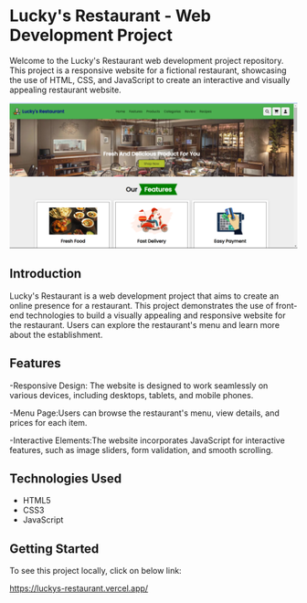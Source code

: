 # Lucky's Restaurant - Web Development Project

Welcome to the Lucky's Restaurant web development project repository. This project is a responsive website for a fictional restaurant, showcasing the use of HTML, CSS, and JavaScript to create an interactive and visually appealing restaurant website.

![Lucky's Restaurant](images/project-image.png)

## Introduction

Lucky's Restaurant is a web development project that aims to create an online presence for a restaurant. This project demonstrates the use of front-end technologies to build a visually appealing and responsive website for the restaurant. Users can explore the restaurant's menu and learn more about the establishment.

## Features

-Responsive Design: The website is designed to work seamlessly on various devices, including desktops, tablets, and mobile phones.

-Menu Page:Users can browse the restaurant's menu, view details, and prices for each item.

-Interactive Elements:The website incorporates JavaScript for interactive features, such as image sliders, form validation, and smooth scrolling.

## Technologies Used

- HTML5
- CSS3
- JavaScript

## Getting Started

To see this project locally, click on below link:

 https://luckys-restaurant.vercel.app/
